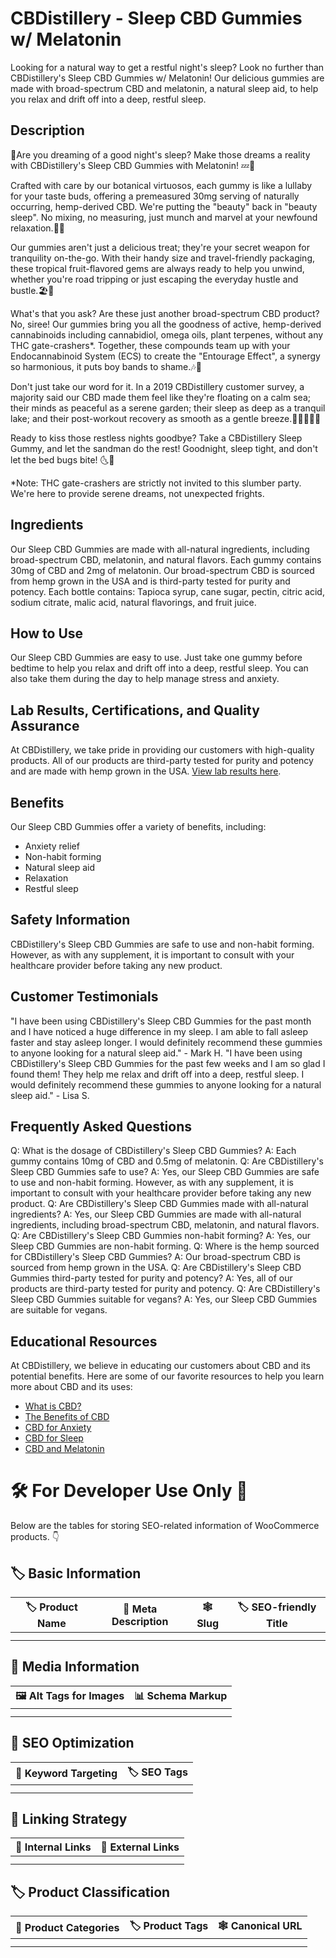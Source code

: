 # CBDistillery - Sleep CBD Gummies w/ Melatonin
Looking for a natural way to get a restful night's sleep? Look no further than CBDistillery's Sleep CBD Gummies w/ Melatonin! Our delicious gummies are made with broad-spectrum CBD and melatonin, a natural sleep aid, to help you relax and drift off into a deep, restful sleep.
## Description
🌛Are you dreaming of a good night's sleep? Make those dreams a reality with CBDistillery's Sleep CBD Gummies with Melatonin! 💤🌠

Crafted with care by our botanical virtuosos, each gummy is like a lullaby for your taste buds, offering a premeasured 30mg serving of naturally occurring, hemp-derived CBD. We're putting the "beauty" back in "beauty sleep". No mixing, no measuring, just munch and marvel at your newfound relaxation.🍬😌

Our gummies aren't just a delicious treat; they're your secret weapon for tranquility on-the-go. With their handy size and travel-friendly packaging, these tropical fruit-flavored gems are always ready to help you unwind, whether you're road tripping or just escaping the everyday hustle and bustle.🏖️🚗

What's that you ask? Are these just another broad-spectrum CBD product? No, siree! Our gummies bring you all the goodness of active, hemp-derived cannabinoids including cannabidiol, omega oils, plant terpenes, without any THC gate-crashers*. Together, these compounds team up with your Endocannabinoid System (ECS) to create the "Entourage Effect", a synergy so harmonious, it puts boy bands to shame.🎶🕺

Don't just take our word for it. In a 2019 CBDistillery customer survey, a majority said our CBD made them feel like they're floating on a calm sea; their minds as peaceful as a serene garden; their sleep as deep as a tranquil lake; and their post-workout recovery as smooth as a gentle breeze.🧘‍♀️🌾🌙🍃

Ready to kiss those restless nights goodbye? Take a CBDistillery Sleep Gummy, and let the sandman do the rest! Goodnight, sleep tight, and don't let the bed bugs bite! 🌜🛌

*Note: THC gate-crashers are strictly not invited to this slumber party. We're here to provide serene dreams, not unexpected frights.
## Ingredients
Our Sleep CBD Gummies are made with all-natural ingredients, including broad-spectrum CBD, melatonin, and natural flavors. Each gummy contains 30mg of CBD and 2mg of melatonin. Our broad-spectrum CBD is sourced from hemp grown in the USA and is third-party tested for purity and potency. Each bottle contains: Tapioca syrup, cane sugar, pectin, citric acid, sodium citrate, malic acid, natural flavorings, and fruit juice.
## How to Use
Our Sleep CBD Gummies are easy to use. Just take one gummy before bedtime to help you relax and drift off into a deep, restful sleep. You can also take them during the day to help manage stress and anxiety.
## Lab Results, Certifications, and Quality Assurance
At CBDistillery, we take pride in providing our customers with high-quality products. All of our products are third-party tested for purity and potency and are made with hemp grown in the USA. [View lab results here](https://www.thecbdistillery.com/product/30mg-broad-spectrum-cbd-sleep-gummies-30-count/#view-lab-results).
## Benefits
Our Sleep CBD Gummies offer a variety of benefits, including:
- Anxiety relief
- Non-habit forming
- Natural sleep aid
- Relaxation
- Restful sleep
## Safety Information
CBDistillery's Sleep CBD Gummies are safe to use and non-habit forming. However, as with any supplement, it is important to consult with your healthcare provider before taking any new product.
## Customer Testimonials
"I have been using CBDistillery's Sleep CBD Gummies for the past month and I have noticed a huge difference in my sleep. I am able to fall asleep faster and stay asleep longer. I would definitely recommend these gummies to anyone looking for a natural sleep aid." - Mark H.
"I have been using CBDistillery's Sleep CBD Gummies for the past few weeks and I am so glad I found them! They help me relax and drift off into a deep, restful sleep. I would definitely recommend these gummies to anyone looking for a natural sleep aid." - Lisa S.
## Frequently Asked Questions
Q: What is the dosage of CBDistillery's Sleep CBD Gummies?
A: Each gummy contains 10mg of CBD and 0.5mg of melatonin.
Q: Are CBDistillery's Sleep CBD Gummies safe to use?
A: Yes, our Sleep CBD Gummies are safe to use and non-habit forming. However, as with any supplement, it is important to consult with your healthcare provider before taking any new product.
Q: Are CBDistillery's Sleep CBD Gummies made with all-natural ingredients?
A: Yes, our Sleep CBD Gummies are made with all-natural ingredients, including broad-spectrum CBD, melatonin, and natural flavors.
Q: Are CBDistillery's Sleep CBD Gummies non-habit forming?
A: Yes, our Sleep CBD Gummies are non-habit forming.
Q: Where is the hemp sourced for CBDistillery's Sleep CBD Gummies?
A: Our broad-spectrum CBD is sourced from hemp grown in the USA.
Q: Are CBDistillery's Sleep CBD Gummies third-party tested for purity and potency?
A: Yes, all of our products are third-party tested for purity and potency. 
Q: Are CBDistillery's Sleep CBD Gummies suitable for vegans?
A: Yes, our Sleep CBD Gummies are suitable for vegans.
## Educational Resources
At CBDistillery, we believe in educating our customers about CBD and its potential benefits. Here are some of our favorite resources to help you learn more about CBD and its uses:
- [What is CBD?](www.cbdistillery.com/what-is-cbd)
- [The Benefits of CBD](www.cbdistillery.com/benefits-of-cbd)
- [CBD for Anxiety](www.cbdistillery.com/cbd-for-anxiety)
- [CBD for Sleep](www.cbdistillery.com/cbd-for-sleep)
- [CBD and Melatonin](www.cbdistillery.com/cbd-and-melatonin)
# 🛠️ For Developer Use Only 🔐

Below are the tables for storing SEO-related information of WooCommerce products. 👇

## 🏷️ Basic Information 

| 🏷️ Product Name | 📝 Meta Description | 🕸️ Slug | 🏷️ SEO-friendly Title |
| -------------- | ------------------ | ------ | ---------------------- |
|                |                    |        |                        |
|                |                    |        |                        |

## 📸 Media Information

| 🖼️ Alt Tags for Images | 📊 Schema Markup |
| --------------------- | --------------- |
|                       |                 |
|                       |                 |

## 🔎 SEO Optimization

| 🎯 Keyword Targeting | 🏷️ SEO Tags |
| ------------------- | ---------- |
|                     |            |
|                     |            |

## 🔗 Linking Strategy 

| 🔗 Internal Links | 🔗 External Links |
| ---------------- | ---------------- |
|                  |                  |
|                  |                  |

## 🏷️ Product Classification 

| 📂 Product Categories | 🏷️ Product Tags | 🕸️ Canonical URL |
| ------------------ | ------------ | ------------- |
|                    |              |               |
|                    |              |               |
